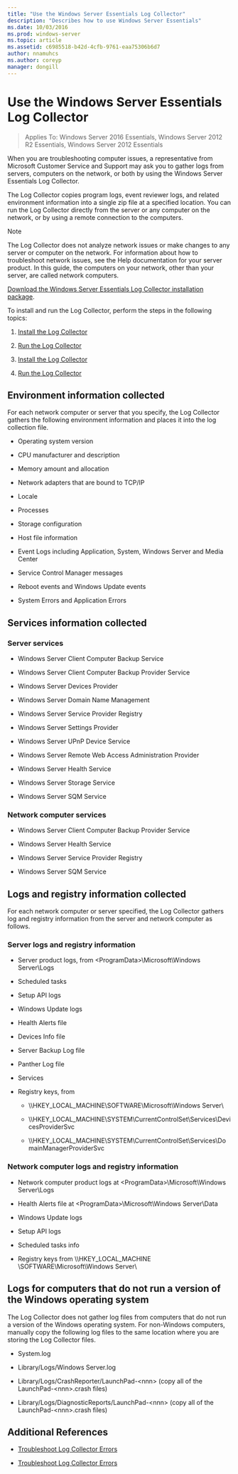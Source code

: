 ```yaml
---
title: "Use the Windows Server Essentials Log Collector"
description: "Describes how to use Windows Server Essentials"
ms.date: 10/03/2016
ms.prod: windows-server
ms.topic: article
ms.assetid: c6985518-b42d-4cfb-9761-eaa75306b6d7
author: nnamuhcs
ms.author: coreyp
manager: dongill
---
```


# Use the Windows Server Essentials Log Collector

>Applies To: Windows Server 2016 Essentials, Windows Server 2012 R2 Essentials, Windows Server 2012 Essentials

When you are troubleshooting computer issues, a representative from Microsoft Customer Service and Support may ask you to gather logs from servers, computers on the network, or both by using the  Windows Server Essentials Log Collector.

 The Log Collector copies program logs, event reviewer logs, and related environment information into a single zip file at a specified location. You can run the Log Collector directly from the server or any computer on the network, or by using a remote connection to the computers.

> [!NOTE]
>The Log Collector does not analyze network issues or make changes to any server or computer on the network. For information about how to troubleshoot network issues, see the Help documentation for your server product.
>In this guide, the computers on your network, other than your server, are called network computers.
>
>[Download the Windows Server Essentials Log Collector installation package](https://www.microsoft.com/download/details.aspx?id=34821).

 To install and run the Log Collector, perform the steps in the following topics:


1. [Install the Log Collector](Install-the-Windows-Server-Essentials-Log-Collector.md)

2. [Run the Log Collector](Run-the-Windows-Server-Essentials-Log-Collector.md)

3. [Install the Log Collector](../support/Install-the-Windows-Server-Essentials-Log-Collector.md)

4. [Run the Log Collector](../support/Run-the-Windows-Server-Essentials-Log-Collector.md)


## Environment information collected
 For each network computer or server that you specify, the Log Collector gathers the following environment information and places it into the log collection file.

-   Operating system version

-   CPU manufacturer and description

-   Memory amount and allocation

-   Network adapters that are bound to TCP/IP

-   Locale

-   Processes

-   Storage configuration

-   Host file information

-   Event Logs including Application, System, Windows Server and Media Center

-   Service Control Manager messages

-   Reboot events and Windows Update events

-   System Errors and Application Errors

## Services information collected

### Server services

-   Windows Server Client Computer Backup Service

-   Windows Server Client Computer Backup Provider Service

-   Windows Server Devices Provider

-   Windows Server Domain Name Management

-   Windows Server Service Provider Registry

-   Windows Server Settings Provider

-   Windows Server UPnP Device Service

-   Windows Server Remote Web Access Administration Provider

-   Windows Server Health Service

-   Windows Server Storage Service

-   Windows Server SQM Service

### Network computer services

-   Windows Server Client Computer Backup Provider Service

-   Windows Server Health Service

-   Windows Server Service Provider Registry

-   Windows Server SQM Service

## Logs and registry information collected
 For each network computer or server specified, the Log Collector gathers log and registry information from the server and network computer as follows.

### Server logs and registry information

-   Server product logs, from <ProgramData\>\Microsoft\Windows Server\Logs

-   Scheduled tasks

-   Setup API logs

-   Windows Update logs

-   Health Alerts file

-   Devices Info file

-   Server Backup Log file

-   Panther Log file

-   Services

-   Registry keys, from

    -   \\\HKEY_LOCAL_MACHINE\SOFTWARE\Microsoft\Windows Server\

    -   \\\HKEY_LOCAL_MACHINE\SYSTEM\CurrentControlSet\Services\DevicesProviderSvc

    -   \\\HKEY_LOCAL_MACHINE\SYSTEM\CurrentControlSet\Services\DomainManagerProviderSvc

### Network computer logs and registry information

-   Network computer product logs at <ProgramData\>\Microsoft\Windows Server\Logs

-   Health Alerts file at <ProgramData\>\Microsoft\Windows Server\Data

-   Windows Update logs

-   Setup API logs

-   Scheduled tasks info

-   Registry keys from \\\HKEY_LOCAL_MACHINE \SOFTWARE\Microsoft\Windows Server\

## Logs for computers that do not run a version of the Windows operating system
 The Log Collector does not gather log files from computers that do not run a version of the Windows operating system. For non-Windows computers, manually copy the following log files to the same location where you are storing the Log Collector files.

-   System.log

-   Library/Logs/Windows Server.log

-   Library/Logs/CrashReporter/LaunchPad-<nnn\> (copy all of the LaunchPad-<nnn\>.crash files)

-   Library/Logs/DiagnosticReports/LaunchPad-<nnn\> (copy all of the LaunchPad-<nnn\>.crash files)

## Additional References


-   [Troubleshoot Log Collector Errors](Troubleshoot-Windows-Server-Essentials-Log-Collector-Errors.md)

-   [Troubleshoot Log Collector Errors](../support/Troubleshoot-Windows-Server-Essentials-Log-Collector-Errors.md)

